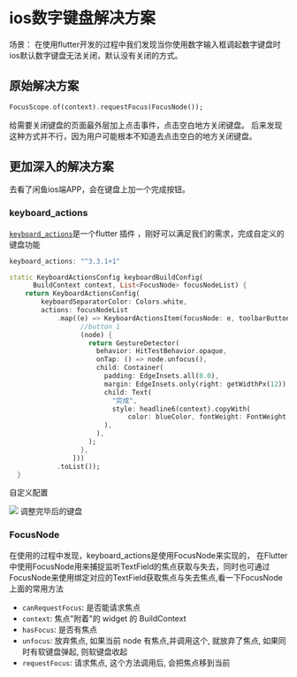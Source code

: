# ios数字键盘解决方案
场景： 在使用flutter开发的过程中我们发现当你使用数字输入框调起数字键盘时ios默认数字键盘无法关闭，默认没有关闭的方式。

## 原始解决方案
```dart
FocusScope.of(context).requestFocus(FocusNode());
```
给需要关闭键盘的页面最外层加上点击事件，点击空白地方关闭键盘。
后来发现这种方式并不行，因为用户可能根本不知道去点击空白的地方关闭键盘。

## 更加深入的解决方案
去看了闲鱼ios端APP，会在键盘上加一个完成按钮。

### keyboard_actions
[`keyboard_actions`](https://pub.flutter-io.cn/packages/keyboard_actions)是一个flutter 插件 ，刚好可以满足我们的需求，完成自定义的键盘功能

```dart
keyboard_actions: "^3.3.1+1"
```

```dart
static KeyboardActionsConfig keyboardBuildConfig(
      BuildContext context, List<FocusNode> focusNodeList) {
    return KeyboardActionsConfig(
        keyboardSeparatorColor: Colors.white,
        actions: focusNodeList
            .map((e) => KeyboardActionsItem(focusNode: e, toolbarButtons: [
                  //button 1
                  (node) {
                    return GestureDetector(
                      behavior: HitTestBehavior.opaque,
                      onTap: () => node.unfocus(),
                      child: Container(
                        padding: EdgeInsets.all(8.0),
                        margin: EdgeInsets.only(right: getWidthPx(12)),
                        child: Text(
                          "完成",
                          style: headline6(context).copyWith(
                              color: blueColor, fontWeight: FontWeight.w600),
                        ),
                      ),
                    );
                  },
                ]))
            .toList());
  }
```
自定义配置

![](https://xcb-assets-dev.oss-cn-shanghai.aliyuncs.com/images/md/IMG_0944.PNG)
调整完毕后的键盘

### FocusNode
在使用的过程中发现，keyboard_actions是使用FocusNode来实现的， 在Flutter中使用FocusNode用来捕捉监听TextField的焦点获取与失去，同时也可通过FocusNode来使用绑定对应的TextField获取焦点与失去焦点,看一下FocusNode上面的常用方法
- `canRequestFocus`: 是否能请求焦点
-  `context`: 焦点"附着"的 widget 的 BuildContext
- `hasFocus`: 是否有焦点
- `unfocus`: 放弃焦点, 如果当前 node 有焦点,并调用这个, 就放弃了焦点, 如果同时有软键盘弹起, 则软键盘收起
- `requestFocus`: 请求焦点, 这个方法调用后, 会把焦点移到当前

